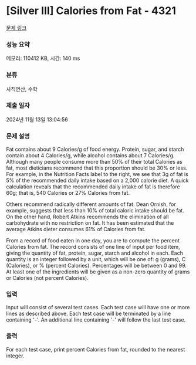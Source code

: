 # [Silver III] Calories from Fat - 4321 

[문제 링크](https://www.acmicpc.net/problem/4321) 

### 성능 요약

메모리: 110412 KB, 시간: 140 ms

### 분류

사칙연산, 수학

### 제출 일자

2024년 11월 13일 13:04:56

### 문제 설명

<p>Fat contains about 9 Calories/g of food energy. Protein, sugar, and starch contain about 4 Calories/g, while alcohol contains about 7 Calories/g. Although many people consume more than 50% of their total Calories as fat, most dieticians recommend that this proportion should be 30% or less. For example, in the Nutrition Facts label to the right, we see that 3g of fat is 5% of the recommended daily intake based on a 2,000 calorie diet. A quick calculation reveals that the recommended daily intake of fat is therefore 60g; that is, 540 Calories or 27% Calories from fat.</p>

<p>Others recommend radically different amounts of fat. Dean Ornish, for example, suggests that less than 10% of total caloric intake should be fat. On the other hand, Robert Atkins recommends the elimination of all carbohydrate with no restriction on fat. It has been estimated that the average Atkins dieter consumes 61% of Calories from fat.</p>

<p>From a record of food eaten in one day, you are to compute the percent Calories from fat. The record consists of one line of input per food item, giving the quantity of fat, protein, sugar, starch and alcohol in each. Each quantity is an integer followed by a unit, which will be one of: g (grams), C (Calories), or % (percent Calories). Percentages will be between 0 and 99. At least one of the ingredients will be given as a non-zero quantity of grams or Calories (not percent Calories).</p>

### 입력 

 <p>Input will consist of several test cases. Each test case will have one or more lines as described above. Each test case will be terminated by a line containing '-'. An additional line containing '-' will follow the last test case.</p>

### 출력 

 <p>For each test case, print percent Calories from fat, rounded to the nearest integer.</p>

